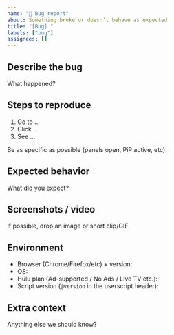 ```yaml
---
name: "🐞 Bug report"
about: Something broke or doesn’t behave as expected
title: "[Bug] "
labels: ["bug"]
assignees: []
---
```


## Describe the bug
What happened?

## Steps to reproduce
1. Go to ...
2. Click ...
3. See ...

Be as specific as possible (panels open, PiP active, etc).

## Expected behavior
What did you expect?

## Screenshots / video
If possible, drop an image or short clip/GIF.

## Environment
- Browser (Chrome/Firefox/etc) + version:
- OS:
- Hulu plan (Ad-supported / No Ads / Live TV etc.):
- Script version (`@version` in the userscript header):

## Extra context
Anything else we should know?
